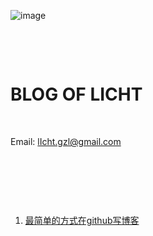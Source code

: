 ![image](https://raw.githubusercontent.com/lIchtg/lichtg.github.io/master/images/3.jpeg)

&nbsp;

&nbsp;

# __BLOG OF LICHT__


&nbsp;

Email: lIcht.gzl@gmail.com

&nbsp;

&nbsp;

&nbsp;



1. [最简单的方式在github写博客](https://github.com/lIchtg/lichtg.github.io/blob/master/001.md)

